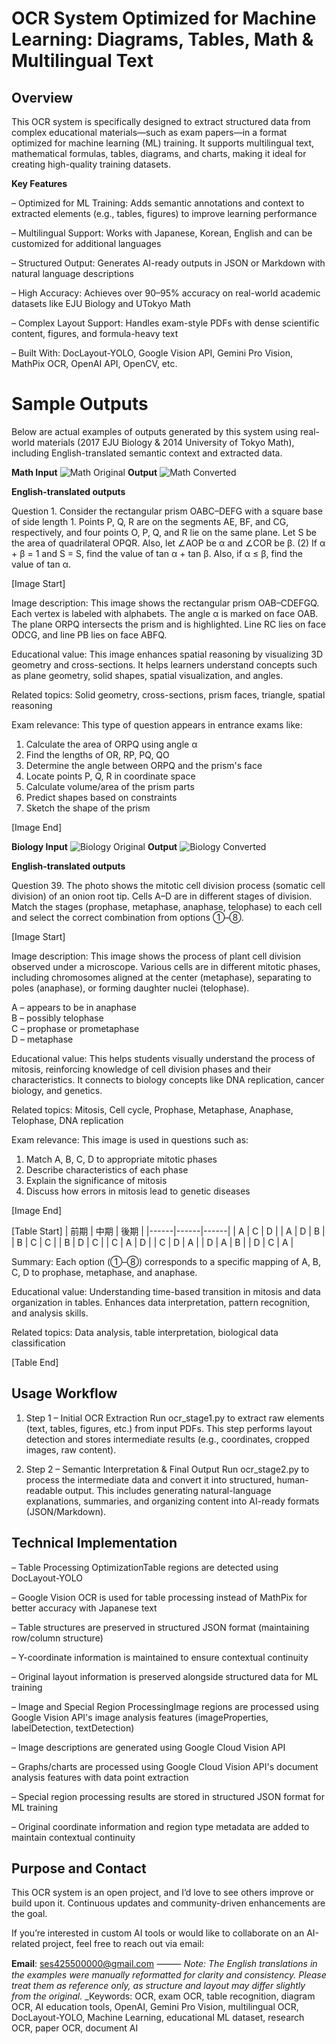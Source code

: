 # OCR System Optimized for Machine Learning: Diagrams, Tables, Math & Multilingual Text

## Overview

This OCR system is specifically designed to extract structured data from complex educational materials—such as exam papers—in a format optimized for machine learning (ML) training.
It supports multilingual text, mathematical formulas, tables, diagrams, and charts, making it ideal for creating high-quality training datasets.

**Key Features**

– Optimized for ML Training: Adds semantic annotations and context to extracted elements (e.g., tables, figures) to improve learning performance

– Multilingual Support: Works with Japanese, Korean, English and can be customized for additional languages

– Structured Output: Generates AI-ready outputs in JSON or Markdown with natural language descriptions

– High Accuracy: Achieves over 90–95% accuracy on real-world academic datasets like EJU Biology and UTokyo Math

– Complex Layout Support: Handles exam-style PDFs with dense scientific content, figures, and formula-heavy text

– Built With: DocLayout-YOLO, Google Vision API, Gemini Pro Vision, MathPix OCR, OpenAI API, OpenCV, etc.

# Sample Outputs

Below are actual examples of outputs generated by this system using real-world materials (2017 EJU Biology & 2014 University of Tokyo Math), including English-translated semantic context and extracted data.

**Math Input**
![Math Original](Math_Original.jpeg)
**Output**
![Math Converted](Math_Converted.jpeg)

**English-translated outputs**

Question 1. Consider the rectangular prism OABC–DEFG with a square base of side length 1. Points P, Q, R are on the segments AE, BF, and CG, respectively, and four points O, P, Q, and R lie on the same plane. Let S be the area of quadrilateral OPQR. Also, let ∠AOP be α and ∠COR be β. (2) If α + β = 1 and S = S, find the value of tan α + tan β. Also, if α ≤ β, find the value of tan α. 

[Image Start] 

Image description:
This image shows the rectangular prism OAB–CDEFGQ. Each vertex is labeled with alphabets. The angle α is marked on face OAB. The plane ORPQ intersects the prism and is highlighted. Line RC lies on face ODCG, and line PB lies on face ABFQ. 

Educational value:
This image enhances spatial reasoning by visualizing 3D geometry and cross-sections. It helps learners understand concepts such as plane geometry, solid shapes, spatial visualization, and angles. 

Related topics:
Solid geometry, cross-sections, prism faces, triangle, spatial reasoning

Exam relevance:
This type of question appears in entrance exams like:
1. Calculate the area of ORPQ using angle α
2. Find the lengths of OR, RP, PQ, QO
3. Determine the angle between ORPQ and the prism's face
4. Locate points P, Q, R in coordinate space
5. Calculate volume/area of the prism parts
6. Predict shapes based on constraints
7. Sketch the shape of the prism

[Image End]

**Biology Input**
![Biology Original](Biology_Original.jpeg)
**Output**
![Biology Converted](Biology_Converted.jpeg)

**English-translated outputs**

Question 39. The photo shows the mitotic cell division process (somatic cell division) of an onion root tip. Cells A–D are in different stages of division. Match the stages (prophase, metaphase, anaphase, telophase) to each cell and select the correct combination from options ①–⑧.

[Image Start]

Image description:
This image shows the process of plant cell division observed under a microscope. Various cells are in different mitotic phases, including chromosomes aligned at the center (metaphase), separating to poles (anaphase), or forming daughter nuclei (telophase). 

A – appears to be in anaphase  
B – possibly telophase  
C – prophase or prometaphase  
D – metaphase

Educational value:
This helps students visually understand the process of mitosis, reinforcing knowledge of cell division phases and their characteristics. It connects to biology concepts like DNA replication, cancer biology, and genetics.

Related topics:
Mitosis, Cell cycle, Prophase, Metaphase, Anaphase, Telophase, DNA replication

Exam relevance:
This image is used in questions such as:
1. Match A, B, C, D to appropriate mitotic phases
2. Describe characteristics of each phase
3. Explain the significance of mitosis
4. Discuss how errors in mitosis lead to genetic diseases

[Image End]

[Table Start]
| 前期 | 中期 | 後期 |
|------|------|------|
| A    | C    | D    |
| A    | D    | B    |
| B    | C    | C    |
| B    | D    | C    |
| C    | A    | D    |
| C    | D    | A    |
| D    | A    | B    |
| D    | C    | A    |

Summary:
Each option (①–⑧) corresponds to a specific mapping of A, B, C, D to prophase, metaphase, and anaphase.

Educational value:
Understanding time-based transition in mitosis and data organization in tables. Enhances data interpretation, pattern recognition, and analysis skills.

Related topics:
Data analysis, table interpretation, biological data classification

[Table End]


## Usage Workflow
1.	Step 1 – Initial OCR Extraction
Run ocr_stage1.py to extract raw elements (text, tables, figures, etc.) from input PDFs.
This step performs layout detection and stores intermediate results (e.g., coordinates, cropped images, raw content).
	
2.	Step 2 – Semantic Interpretation & Final Output
Run ocr_stage2.py to process the intermediate data and convert it into structured, human-readable output.
This includes generating natural-language explanations, summaries, and organizing content into AI-ready formats (JSON/Markdown).



## Technical Implementation

– Table Processing OptimizationTable regions are detected using DocLayout-YOLO

– Google Vision OCR is used for table processing instead of MathPix for better accuracy with Japanese text

– Table structures are preserved in structured JSON format (maintaining row/column structure)

– Y-coordinate information is maintained to ensure contextual continuity

– Original layout information is preserved alongside structured data for ML training

– Image and Special Region ProcessingImage regions are processed using Google Vision API's image analysis features (imageProperties, labelDetection, textDetection)

– Image descriptions are generated using Google Cloud Vision API

– Graphs/charts are processed using Google Cloud Vision API's document analysis features with data point extraction

– Special region processing results are stored in structured JSON format for ML training

– Original coordinate information and region type metadata are added to maintain contextual continuity

## Purpose and Contact

This OCR system is an open project, and I’d love to see others improve or build upon it. Continuous updates and community-driven enhancements are the goal.

If you’re interested in custom AI tools or would like to collaborate on an AI-related project, feel free to reach out via email:

**Email**: [ses425500000@gmail.com](mailto:ses425500000@gmail.com)
⸻
_Note: The English translations in the examples were manually reformatted for clarity and consistency. Please treat them as reference only, as structure and layout may differ slightly from the original._
_Keywords: OCR, exam OCR, table recognition, diagram OCR, AI education tools, OpenAI, Gemini Pro Vision, multilingual OCR, DocLayout-YOLO, Machine Learning, educational ML dataset, research OCR, paper OCR, document AI
